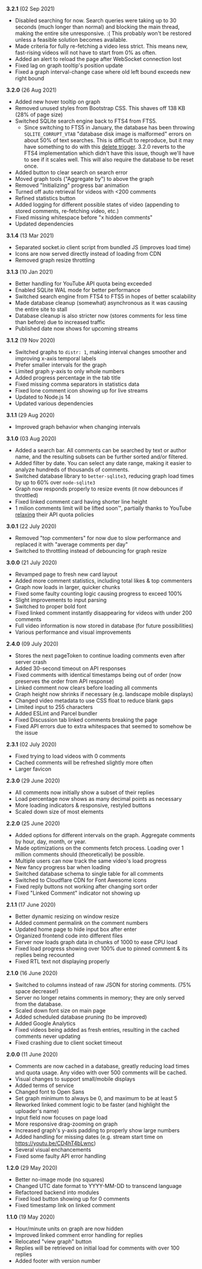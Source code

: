 **3.2.1** (02 Sep 2021)
- Disabled searching for now. Search queries were taking up to 30 seconds (much longer than normal) and blocking the main thread, making the entire site unresponsive. :( This probably won't be restored unless a feasible solution becomes available.
- Made criteria for fully re-fetching a video less strict. This means new, fast-rising videos will not have to start from 0% as often.
- Added an alert to reload the page after WebSocket connection lost
- Fixed lag on graph tooltip's position update
- Fixed a graph interval-change case where old left bound exceeds new right bound

**3.2.0** (26 Aug 2021)
- Added new hover tooltip on graph
- Removed unused styles from Bootstrap CSS. This shaves off 138 KB (28% of page size)
- Switched SQLite search engine back to FTS4 from FTS5.
    - Since switching to FTS5 in January, the database has been throwing `SQLITE_CORRUPT_VTAB` "database disk image is malformed" errors on about 50% of text searches. This is difficult to reproduce, but it may have something to do with this [delete trigger](https://github.com/FrozenKite/comment-viewer/blob/7aabdda5a0cccdf6d756030d94063bc5fb3c48a1/src/database.js#L40-L48). 3.2.0 reverts to the FTS4 implementation which didn't have this issue, though we'll have to see if it scales well. This will also require the database to be reset once.
- Added button to clear search on search error
- Moved graph tools ("Aggregate by") to above the graph
- Removed "Initializing" progress bar animation
- Turned off auto retrieval for videos with <200 comments
- Refined statistics button
- Added logging for different possible states of video (appending to stored comments, re-fetching video, etc.)
- Fixed missing whitespace before "x hidden comments"
- Updated dependencies

**3.1.4** (13 Mar 2021)
- Separated socket.io client script from bundled JS (improves load time)
- Icons are now served directly instead of loading from CDN
- Removed graph resize throttling

**3.1.3** (10 Jan 2021)
- Better handling for YouTube API quota being exceeded
- Enabled SQLite WAL mode for better performance
- Switched search engine from FTS4 to FTS5 in hopes of better scalability
- Made database cleanup (somewhat) asynchronous as it was causing the entire site to stall
- Database cleanup is also stricter now (stores comments for less time than before) due to increased traffic
- Published date now shows for upcoming streams

**3.1.2** (19 Nov 2020)
- Switched graphs to `distr: 1`, making interval changes smoother and improving x-axis temporal labels
- Prefer smaller intervals for the graph
- Limited graph y-axis to only whole numbers
- Added progress percentage in the tab title
- Fixed missing comma separators in statistics data
- Fixed lone comment icon showing up for live streams
- Updated to Node.js 14
- Updated various dependencies

**3.1.1** (29 Aug 2020)
- Improved graph behavior when changing intervals

**3.1.0** (03 Aug 2020)
- Added a search bar. All comments can be searched by text or author name, and the resulting subsets can be further sorted and/or filtered.
- Added filter by date. You can select any date range, making it easier to analyze hundreds of thousands of comments.
- Switched database library to `better-sqlite3`, reducing graph load times by up to 60% over `node-sqlite3`
- Graph now responds properly to resize events (it now debounces if throttled)
- Fixed linked comment card having shorter line height
- 1 milion comments limit will be lifted soon™, partially thanks to YouTube [relaxing](https://developers.google.com/youtube/v3/revision_history#july-29,-2020) their API quota policies

**3.0.1** (22 July 2020)
- Removed "top commenters" for now due to slow performance and replaced it with "average comments per day"
- Switched to throttling instead of debouncing for graph resize

**3.0.0** (21 July 2020)
- Revamped page to fresh new card layout
- Added more comment statistics, including total likes & top commenters
- Graph now loads in larger, quicker chunks
- Fixed some faulty counting logic causing progress to exceed 100%
- Slight improvements to input parsing
- Switched to proper bold font
- Fixed linked comment instantly disappearing for videos with under 200 comments
- Full video information is now stored in database (for future possibilities)
- Various performance and visual improvements

**2.4.0** (09 July 2020)
- Stores the next pageToken to continue loading comments even after server crash
- Added 30-second timeout on API responses
- Fixed comments with identical timestamps being out of order (now preserves the order from API response)
- Linked comment now clears before loading all comments
- Graph height now shrinks if necessary (e.g. landscape mobile displays)
- Changed video metadata to use CSS float to reduce blank gaps
- Limited input to 255 characters
- Added ESLint and Parcel bundler
- Fixed Discussion tab linked comments breaking the page
- Fixed API errors due to extra whitespaces that seemed to somehow be the issue

**2.3.1** (02 July 2020)
- Fixed trying to load videos with 0 comments
- Cached comments will be refreshed slightly more often
- Larger favicon

**2.3.0** (29 June 2020)
- All comments now initially show a subset of their replies
- Load percentage now shows as many decimal points as necessary
- More loading indicators & responsive, restyled buttons
- Scaled down size of most elements

**2.2.0** (25 June 2020)
- Added options for different intervals on the graph. Aggregate comments by hour, day, month, or year.
- Made optimizations on the comments fetch process. Loading over 1 million comments should (theoretically) be possible.
- Multiple users can now track the same video's load progress
- New fancy progress bar when loading
- Switched database schema to single table for all comments
- Switched to Cloudflare CDN for Font Awesome icons
- Fixed reply buttons not working after changing sort order
- Fixed "Linked Comment" indicator not showing up

**2.1.1** (17 June 2020)
- Better dynamic resizing on window resize
- Added comment permalink on the comment numbers
- Updated home page to hide input box after enter
- Organized frontend code into different files
- Server now loads graph data in chunks of 1000 to ease CPU load
- Fixed load progress showing over 100% due to pinned comment & its replies being recounted
- Fixed RTL text not displaying properly

**2.1.0** (16 June 2020)
- Switched to columns instead of raw JSON for storing comments. (75% space decrease!)
- Server no longer retains comments in memory; they are only served from the database.
- Scaled down font size on main page
- Added scheduled database pruning (to be improved)
- Added Google Analytics
- Fixed videos being added as fresh entries, resulting in the cached comments never updating
- Fixed crashing due to client socket timeout

**2.0.0** (11 June 2020)
- Comments are now cached in a database, greatly reducing load times and quota usage. Any video with over 500 comments will be cached.
- Visual changes to support small/mobile displays
- Added terms of service
- Changed font to Open Sans
- Set graph minimum to always be 0, and maximum to be at least 5
- Reworked linked comment logic to be faster (and highlight the uploader's name)
- Input field now focuses on page load
- More responsive drag-zooming on graph
- Increased graph's y-axis padding to properly show large numbers
- Added handling for missing dates (e.g. stream start time on https://youtu.be/CD4hT4bLwnc)
- Several visual enchancements
- Fixed some faulty API error handling

**1.2.0** (29 May 2020)
- Better no-image mode (no squares)
- Changed UTC date format to YYYY-MM-DD to transcend language
- Refactored backend into modules
- Fixed load button showing up for 0 comments
- Fixed timestamp link on linked comment

**1.1.0** (19 May 2020)
- Hour/minute units on graph are now hidden
- Improved linked comment error handling for replies
- Relocated "view graph" button
- Replies will be retrieved on initial load for comments with over 100 replies
- Added footer with version number
